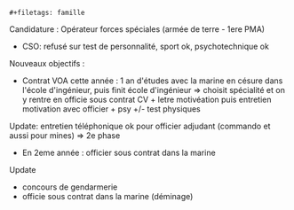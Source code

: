 ```{=org}
#+filetags: famille
```
Candidature : Opérateur forces spéciales (armée de terre - 1ere PMA)

-   CSO: refusé sur test de personnalité, sport ok, psychotechnique ok

Nouveaux objectifs :

-   Contrat VOA cette année : 1 an d\'études avec la marine en césure
    dans l\'école d\'ingénieur, puis finit école d\'ingénieur =\>
    choisit spécialité et on y rentre en officie sous contrat CV + letre
    motivéation puis entretien motivation avec officier + psy +/- test
    physiques

Update: entretien téléphonique ok pour officier adjudant (commando et
aussi pour mines) =\> 2e phase

-   En 2eme année : officier sous contrat dans la marine

Update

-   concours de gendarmerie
-   officie sous contrat dans la marine (déminage)
